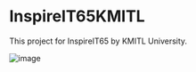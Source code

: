 # InspireIT65KMITL
This project for InspireIT65 by KMITL University.

![image](https://cdn.discordapp.com/attachments/628921476552065053/941646470048788480/unknown.png)
